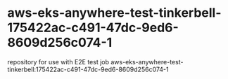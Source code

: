 # aws-eks-anywhere-test-tinkerbell-175422ac-c491-47dc-9ed6-8609d256c074-1
repository for use with E2E test job aws-eks-anywhere-test-tinkerbell:175422ac-c491-47dc-9ed6-8609d256c074-1
